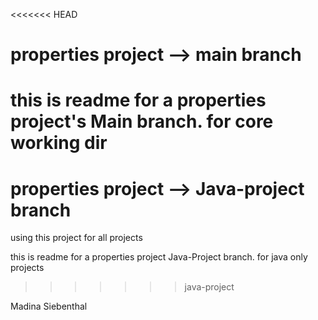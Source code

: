<<<<<<< HEAD
# properties project --> main branch
this is readme for a properties project's Main branch. for core working dir
=======
# properties project --> Java-project branch
using this project for all projects  

this is readme for a properties project Java-Project branch.
for java only projects
>>>>>>> java-project

Madina Siebenthal
